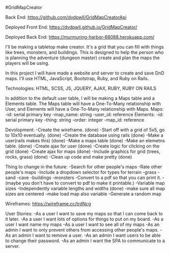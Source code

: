 #GridMapCreator

Back End: https://github.com/dvdpwll/GridMapCreatorApi

Deployed Front End: https://dvdpwll.github.io/GridMapCreator/

Deployed Back End: https://murmuring-harbor-68088.herokuapp.com/


I'll be making a tabletop make creator. It's a grid that you can fill with things
like trees, monsters, and buildings. This is designed to help the person who is
planning the adventure (dungeon master) create and plan the maps the players
will be using.

In this project I will have made a website and server to create and save DnD
maps. I'll use HTML, JavaScript, Bootstrap, Ruby, and Ruby on Rails.

Technologies: HTML, SCSS, JS, JQUERY, AJAX, RUBY, RUBY ON RAILS

In addition to the default user table, I will be making a Maps table and a
Elements table. The Maps table will have a One-To-Many relationship with User,
and Elements will have a One-To-Many relationship with Maps.
Maps:
-id: serial primary key
-map_name: string
-user_id: reference
Elements:
-id: serial primary key
-thing: string
-order: integer
-map_id: reference

Devolopment:
-Create the wireframe. (done)
  -Start off with a grid of 5x5, go to 10x10 eventually. (done)
-Create the database using rails (done)
  -Make a user(rails makes this) (done)
  -Make a maps table (done)
  -Make an elemetns table. (done)
-Create ajax for user (done)
-Create logic for clicking on the grid (done)
-Create ajax for maps (done)
-Include graphics for grid (trees, rocks, grass) (done)
-Clean up code and make pretty (done)

Thing to change in the future:
-Search for other people's maps
-Rate other people's maps
-Include a dropdown selector for types for terrain
  -grass
  -sand
  -cave
  -buildings
  -monsters
-Convert to a pdf so that you can print it.
  -(maybe you don't have to convert to pdf to make it printable.)
-Variable map sizes
  -Independently variable lengths and widths (done)
  -make sure all map sizes are centered
  -make load map also variable
-Generate a random map


Wireframes: https://wireframe.cc/trdNcg

User Stories:
-As a user I want to save my maps so that I can come back to it later.
-As a user I want lots of options for things to put on my board.
-As a user I want name my maps
-As a user I want to see all of my maps
-As an admin I want to only prevent others from accessing other people's maps.
-As an admin I want to remove a user.
-As an admin I want users to be able to change their password.
-As an admin I want the SPA to communicate to a server.
